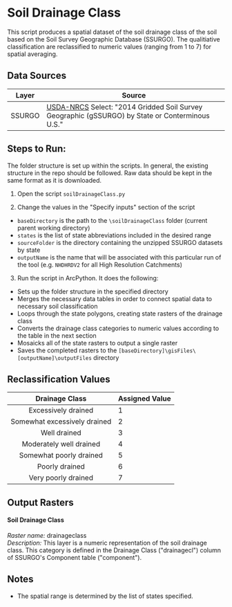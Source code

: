 Soil Drainage Class
===================

This script produces a spatial dataset of the soil drainage class of the soil 
based on the Soil Survey Geographic Database (SSURGO). The qualitiative 
classification are reclassified to numeric values (ranging from 1 to 7) for 
spatial averaging. 


## Data Sources
| Layer   | Source | 
|:-----:  | ------ | 
| SSURGO  | [USDA-NRCS](http://datagateway.nrcs.usda.gov/GDGOrder.aspx?order=QuickState) Select: "2014 Gridded Soil Survey Geographic (gSSURGO) by State or Conterminous U.S."|


## Steps to Run:

The folder structure is set up within the scripts. In general, the existing 
structure in the repo should be followed. Raw data should be kept in the same 
format as it is downloaded.

1. Open the script `soilDrainageClass.py`

2. Change the values in the "Specify inputs" section of the script
 - `baseDirectory` is the path to the `\soilDrainageClass` folder 
 (current parent working directory)
 - `states` is the list of state abbreviations included in the desired range
 - `sourceFolder` is the directory containing the unzipped SSURGO datasets by 
 state 
 - `outputName` is the name that will be associated with this particular run of 
 the tool (e.g. `NHDHRDV2` for all High Resolution Catchments)

3. Run the script in ArcPython. It does the following:
 - Sets up the folder structure in the specified directory
 - Merges the necessary data tables in order to connect spatial data to 
 necessary soil classification
 - Loops through the state polygons, creating state rasters of the drainage 
 class
 - Converts the drainage class categories to numeric values according to the 
 table in the next section
 - Mosaicks all of the state rasters to output a single raster
 - Saves the completed rasters to the 
 `[baseDirectory]\gisFiles\[outputName]\outputFiles` directory
 
 
## Reclassification Values
   |        Drainage Class       | Assigned Value |
   |:---------------------------:| -------------- |
   | Excessively drained         |      1         |
   | Somewhat excessively drained|      2         |
   | Well drained                |      3         |
   | Moderately well drained     |      4         |
   | Somewhat poorly drained     |      5         |
   | Poorly drained              |      6         |
   | Very poorly drained         |      7         |


## Output Rasters

#### Soil Drainage Class
*Raster name:* drainageclass <br>
*Description:* This layer is a numeric representation of the soil drainage class. 
This category is defined in the Drainage Class ("drainagecl") column of 
SSURGO's Component table ("component").


## Notes

- The spatial range is determined by the list of states specified.